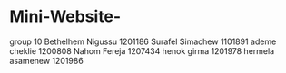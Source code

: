 # Mini-Website- 
group 10
                Bethelhem Nigussu 1201186
                Surafel Simachew  1101891
                ademe cheklie  1200808
                Nahom Fereja 1207434
                henok girma 1201978
                hermela asamenew 1201986
